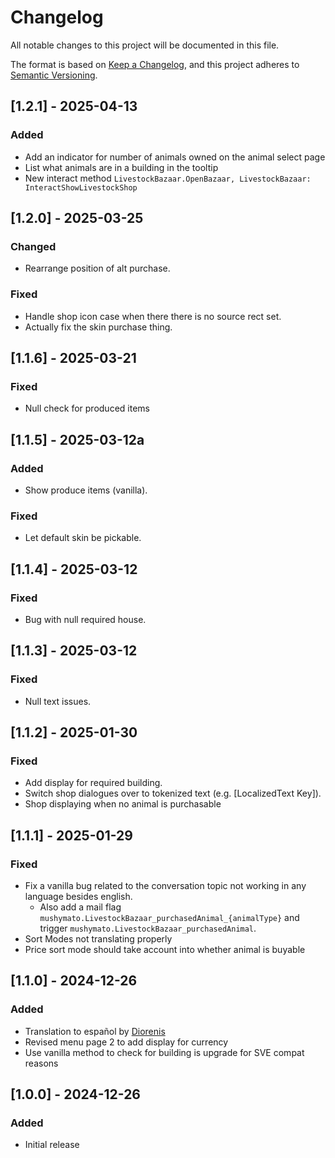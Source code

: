 # Changelog

All notable changes to this project will be documented in this file.

The format is based on [Keep a Changelog](https://keepachangelog.com/en/1.1.0/), and this project adheres to [Semantic Versioning](https://semver.org/spec/v2.0.0.html).

## [1.2.1] - 2025-04-13

### Added

- Add an indicator for number of animals owned on the animal select page
- List what animals are in a building in the tooltip
- New interact method `LivestockBazaar.OpenBazaar, LivestockBazaar: InteractShowLivestockShop`

## [1.2.0] - 2025-03-25

### Changed

- Rearrange position of alt purchase.

### Fixed

- Handle shop icon case when there there is no source rect set.
- Actually fix the skin purchase thing.

## [1.1.6] - 2025-03-21

### Fixed

- Null check for produced items

## [1.1.5] - 2025-03-12a

### Added

- Show produce items (vanilla).

### Fixed

- Let default skin be pickable.

## [1.1.4] - 2025-03-12

### Fixed

- Bug with null required house.

## [1.1.3] - 2025-03-12

### Fixed

- Null text issues.

## [1.1.2] - 2025-01-30

### Fixed

- Add display for required building.
- Switch shop dialogues over to tokenized text (e.g. [LocalizedText Key]).
- Shop displaying when no animal is purchasable

## [1.1.1] - 2025-01-29

### Fixed

- Fix a vanilla bug related to the conversation topic not working in any language besides english.
    - Also add a mail flag `mushymato.LivestockBazaar_purchasedAnimal_{animalType}` and trigger `mushymato.LivestockBazaar_purchasedAnimal`.
- Sort Modes not translating properly
- Price sort mode should take account into whether animal is buyable

## [1.1.0] - 2024-12-26

### Added

- Translation to español by [Diorenis](https://next.nexusmods.com/profile/Diorenis)
- Revised menu page 2 to add display for currency
- Use vanilla method to check for building is upgrade for SVE compat reasons

## [1.0.0] - 2024-12-26

### Added

- Initial release

